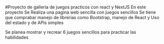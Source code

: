 #Proyecto de galleria de juegos practicos con react y NextJS
En este proyecto Se Realiza una pagina web sencilla con juegos sencillos 
Se tiene que comprabar manejo de librerias como Bootstrap, manejo de React y Uso del estado y de APis simples 

Se planea mostrar y recrear 6 juegos sencillos para practicar las habilidades 

